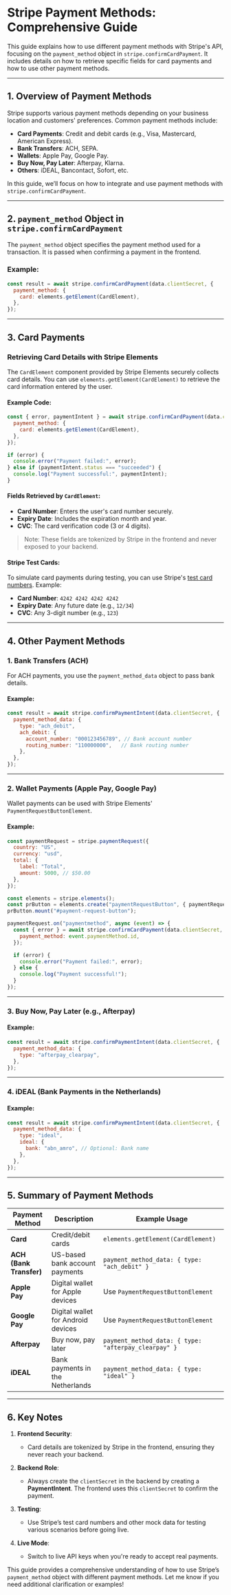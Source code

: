 # Stripe Payment Methods: Comprehensive Guide

This guide explains how to use different payment methods with Stripe's API, focusing on the `payment_method` object in `stripe.confirmCardPayment`. It includes details on how to retrieve specific fields for card payments and how to use other payment methods.

---

## 1. Overview of Payment Methods

Stripe supports various payment methods depending on your business location and customers' preferences. Common payment methods include:

- **Card Payments**: Credit and debit cards (e.g., Visa, Mastercard, American Express).
- **Bank Transfers**: ACH, SEPA.
- **Wallets**: Apple Pay, Google Pay.
- **Buy Now, Pay Later**: Afterpay, Klarna.
- **Others**: iDEAL, Bancontact, Sofort, etc.

In this guide, we’ll focus on how to integrate and use payment methods with `stripe.confirmCardPayment`.

---

## 2. `payment_method` Object in `stripe.confirmCardPayment`

The `payment_method` object specifies the payment method used for a transaction. It is passed when confirming a payment in the frontend.

### Example:
```javascript
const result = await stripe.confirmCardPayment(data.clientSecret, {
  payment_method: {
    card: elements.getElement(CardElement),
  },
});
```

---

## 3. Card Payments

### **Retrieving Card Details with Stripe Elements**

The `CardElement` component provided by Stripe Elements securely collects card details. You can use `elements.getElement(CardElement)` to retrieve the card information entered by the user.

#### Example Code:
```javascript
const { error, paymentIntent } = await stripe.confirmCardPayment(data.clientSecret, {
  payment_method: {
    card: elements.getElement(CardElement),
  },
});

if (error) {
  console.error("Payment failed:", error);
} else if (paymentIntent.status === "succeeded") {
  console.log("Payment successful:", paymentIntent);
}
```

#### Fields Retrieved by `CardElement`:
- **Card Number**: Enters the user's card number securely.
- **Expiry Date**: Includes the expiration month and year.
- **CVC**: The card verification code (3 or 4 digits).

> Note: These fields are tokenized by Stripe in the frontend and never exposed to your backend.

#### Stripe Test Cards:
To simulate card payments during testing, you can use Stripe's [test card numbers](https://stripe.com/docs/testing). Example:
- **Card Number**: `4242 4242 4242 4242`
- **Expiry Date**: Any future date (e.g., `12/34`)
- **CVC**: Any 3-digit number (e.g., `123`)

---

## 4. Other Payment Methods

### **1. Bank Transfers (ACH)**

For ACH payments, you use the `payment_method_data` object to pass bank details.

#### Example:
```javascript
const result = await stripe.confirmPaymentIntent(data.clientSecret, {
  payment_method_data: {
    type: "ach_debit",
    ach_debit: {
      account_number: "000123456789", // Bank account number
      routing_number: "110000000",   // Bank routing number
    },
  },
});
```

---

### **2. Wallet Payments (Apple Pay, Google Pay)**

Wallet payments can be used with Stripe Elements' `PaymentRequestButtonElement`.

#### Example:
```javascript
const paymentRequest = stripe.paymentRequest({
  country: "US",
  currency: "usd",
  total: {
    label: "Total",
    amount: 5000, // $50.00
  },
});

const elements = stripe.elements();
const prButton = elements.create("paymentRequestButton", { paymentRequest });
prButton.mount("#payment-request-button");

paymentRequest.on("paymentmethod", async (event) => {
  const { error } = await stripe.confirmCardPayment(data.clientSecret, {
    payment_method: event.paymentMethod.id,
  });

  if (error) {
    console.error("Payment failed:", error);
  } else {
    console.log("Payment successful!");
  }
});
```

---

### **3. Buy Now, Pay Later (e.g., Afterpay)**

#### Example:
```javascript
const result = await stripe.confirmPaymentIntent(data.clientSecret, {
  payment_method_data: {
    type: "afterpay_clearpay",
  },
});
```

---

### **4. iDEAL (Bank Payments in the Netherlands)**

#### Example:
```javascript
const result = await stripe.confirmPaymentIntent(data.clientSecret, {
  payment_method_data: {
    type: "ideal",
    ideal: {
      bank: "abn_amro", // Optional: Bank name
    },
  },
});
```

---

## 5. Summary of Payment Methods

| Payment Method        | Description                                        | Example Usage                                                                 |
|-----------------------|----------------------------------------------------|-------------------------------------------------------------------------------|
| **Card**              | Credit/debit cards                                | `elements.getElement(CardElement)`                                            |
| **ACH (Bank Transfer)** | US-based bank account payments                   | `payment_method_data: { type: "ach_debit" }`                                  |
| **Apple Pay**         | Digital wallet for Apple devices                  | Use `PaymentRequestButtonElement`                                             |
| **Google Pay**        | Digital wallet for Android devices                | Use `PaymentRequestButtonElement`                                             |
| **Afterpay**          | Buy now, pay later                                | `payment_method_data: { type: "afterpay_clearpay" }`                          |
| **iDEAL**             | Bank payments in the Netherlands                  | `payment_method_data: { type: "ideal" }`                                      |

---

## 6. Key Notes

1. **Frontend Security**:
   - Card details are tokenized by Stripe in the frontend, ensuring they never reach your backend.

2. **Backend Role**:
   - Always create the `clientSecret` in the backend by creating a **PaymentIntent**. The frontend uses this `clientSecret` to confirm the payment.

3. **Testing**:
   - Use Stripe’s test card numbers and other mock data for testing various scenarios before going live.

4. **Live Mode**:
   - Switch to live API keys when you're ready to accept real payments.

This guide provides a comprehensive understanding of how to use Stripe’s `payment_method` object with different payment methods. Let me know if you need additional clarification or examples!
